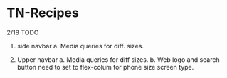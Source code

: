 # TN-Recipes

2/18 TODO

1. side navbar
   a. Media queries for diff. sizes.

2. Upper navbar
  a. Media queries for diff sizes.
  b. Web logo and search button need to set to flex-colum for phone size screen type.

